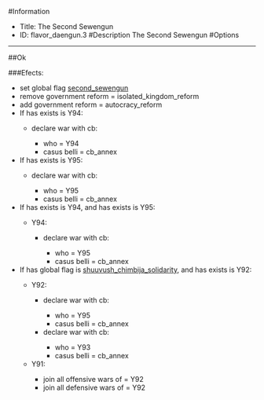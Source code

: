 #Information
 - Title: The Second Sewengun
 - ID: flavor_daengun.3
#Description
The Second Sewengun
#Options

___
##Ok

###Efects:<ul><li>set global flag [second_sewengun](../flags/second_sewengun.md)</li><li>remove government reform = isolated_kingdom_reform</li><li>add government reform = autocracy_reform</li><li>If has exists is Y94:</li><ul><li>declare war with cb:</li><ul><li>who = Y94</li><li>casus belli = cb_annex</li></ul></ul><li>If has exists is Y95:</li><ul><li>declare war with cb:</li><ul><li>who = Y95</li><li>casus belli = cb_annex</li></ul></ul><li>If has exists is Y94, and  has exists is Y95:</li><ul><li>Y94:</li><ul><li>declare war with cb:</li><ul><li>who = Y95</li><li>casus belli = cb_annex</li></ul></ul></ul><li>If has global flag is [shuuvush_chimbija_solidarity](../flags/shuuvush_chimbija_solidarity.md), and  has exists is Y92:</li><ul><li>Y92:</li><ul><li>declare war with cb:</li><ul><li>who = Y95</li><li>casus belli = cb_annex</li></ul><li>declare war with cb:</li><ul><li>who = Y93</li><li>casus belli = cb_annex</li></ul></ul><li>Y91:</li><ul><li>join all offensive wars of = Y92</li><li>join all defensive wars of = Y92</li></ul></ul></ul>
